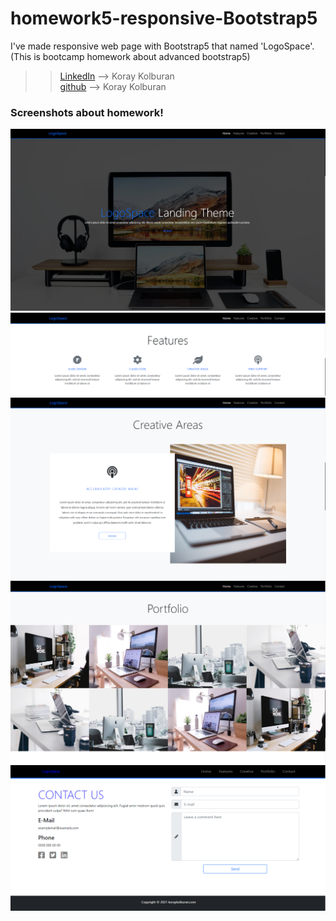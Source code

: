 # homework5-responsive-Bootstrap5
I've made responsive web page with Bootstrap5 that named 'LogoSpace'. (This is bootcamp homework about advanced bootstrap5)

> > [LinkedIn](https://www.linkedin.com/in/koray-kolburan/) --> Koray Kolburan
> > <br />
> > [github](https://github.com/koraykolburan) --> Koray Kolburan

 ### Screenshots about homework!
 ![Homework 5 ](img/screenshots/screenshot_1.png) 
 ![Homework 5 ](img/screenshots/screenshot_2.png) 
 ![Homework 5 ](img/screenshots/screenshot_3.png) 
 ![Homework 5 ](img/screenshots/screenshot_4.png) 
 ![Homework 5 ](img/screenshots/screenshot_5.png) 
